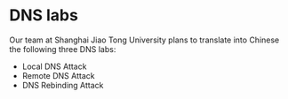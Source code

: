 # DNS labs

Our team at Shanghai Jiao Tong University plans to translate into Chinese the following three DNS labs:

  - Local DNS Attack
  - Remote DNS Attack
  - DNS Rebinding Attack